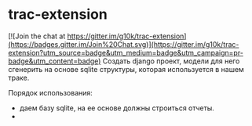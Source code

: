 # trac-extension

[![Join the chat at https://gitter.im/g10k/trac-extension](https://badges.gitter.im/Join%20Chat.svg)](https://gitter.im/g10k/trac-extension?utm_source=badge&utm_medium=badge&utm_campaign=pr-badge&utm_content=badge)
Создать django проект, модели для него сгенерить на основе sqlite структуры, которая используется в нашем траке.

Порядок использования: 
  - даем базу sqlite, на ее основе должны строиться отчеты.
  - 

